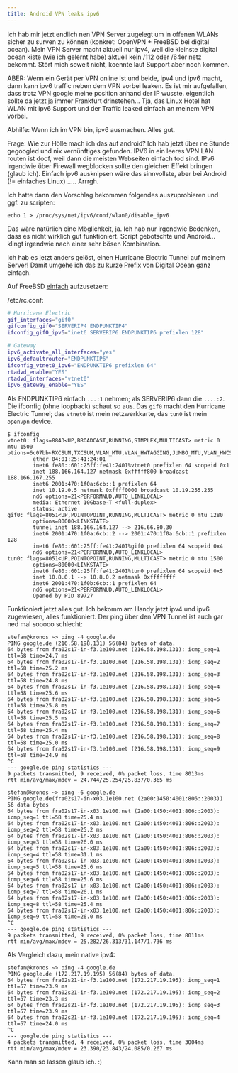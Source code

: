 ```yaml
---
title: Android VPN leaks ipv6
---
```

Ich hab mir jetzt endlich nen VPN Server zugelegt um in offenen WLANs
sicher zu surven zu können (konkret: OpenVPN + FreeBSD bei digital
ocean). Mein VPN Server macht aktuell nur ipv4, weil die kleinste
digital ocean kiste (wie ich gelernt habe) aktuell kein /112 oder /64er
netz bekommt. Stört mich soweit nicht, koennte laut Support aber noch
kommen.

ABER:
Wenn ein Gerät per VPN online ist und beide, ipv4 und ipv6 macht, dann
kann ipv6 traffic neben dem VPN vorbei leaken. Es ist mir aufgefallen,
dass trotz VPN google meine position anhand der IP wusste. eigentlich
sollte da jetzt ja immer Frankfurt drinstehen... Tja, das Linux Hotel
hat WLAN mit ipv6 Support und der Traffic leaked einfach an meinem VPN
vorbei.

Abhilfe: Wenn ich im VPN bin, ipv6 ausmachen. Alles gut.

Frage: Wie zur Hölle mach ich das auf android? Ich hab jetzt über ne
Stunde gegoogled und nix vernünftiges gefunden. IPV6 in ein leeres VPN
LAN routen ist doof, weil dann die meisten Webseiten einfach tod sind.
IPv6 irgendwie über Firewall wegblocken sollte den gleichen Effekt
bringen (glaub ich). Einfach ipv6 ausknipsen wäre das sinnvollste, aber
bei Android (!= einfaches Linux) ..... Arrrgh.

Ich hatte dann den Vorschlag bekommen folgendes auszuprobieren und ggf.
zu scripten:

	echo 1 > /proc/sys/net/ipv6/conf/wlan0/disable_ipv6

Das wäre natürlich eine Möglichkeit, ja. Ich hab nur irgendwie Bedenken,
dass es nicht wirklich gut funktioniert. Script gebotschte und Android...
klingt irgendwie nach einer sehr bösen Kombination.

Ich hab es jetzt anders gelöst, einen Hurricane Electric Tunnel auf
meinem Server! Damit umgehe ich das zu kurze Prefix von Digital Ocean
ganz einfach.

Auf FreeBSD [einfach](https://www.freebsd.org/doc/handbook/network-ipv6.html)
aufzusetzen:

/etc/rc.conf:

``` sh
# Hurricane Electric
gif_interfaces="gif0"
gifconfig_gif0="SERVERIP4 ENDPUNKTIP4"
ifconfig_gif0_ipv6="inet6 SERVERIP6 ENDPUNKTIP6 prefixlen 128"

# Gateway
ipv6_activate_all_interfaces="yes"
ipv6_defaultrouter="ENDPUNKTIP6"
ifconfig_vtnet0_ipv6="ENDPUNKTIP6 prefixlen 64"
rtadvd_enable="YES"
rtadvd_interfaces="vtnet0"
ipv6_gateway_enable="YES"
```

Als ENDPUNKTIP6 einfach `...:1` nehmen; als SERVERIP6 dann die `....:2`.
Die ifconfig (ohne loopback) schaut so aus. Das `gif0` macht den Hurricane
Electric Tunnel; das `vtnet0` ist mein netzwerkkarte, das `tun0` ist mein
`openvpn` device.

```
$ ifconfig
vtnet0: flags=8843<UP,BROADCAST,RUNNING,SIMPLEX,MULTICAST> metric 0 mtu 1500
ptions=6c07bb<RXCSUM,TXCSUM,VLAN_MTU,VLAN_HWTAGGING,JUMBO_MTU,VLAN_HWCSUM,TSO4,TSO6,LRO,VLAN_HWTSO,LINKSTATE,RXCSUM_IPV6,TXCSUM_IPV6>
        ether 04:01:25:41:24:01
        inet6 fe80::601:25ff:fe41:2401%vtnet0 prefixlen 64 scopeid 0x1
        inet 188.166.164.127 netmask 0xfffff800 broadcast 188.166.167.255
        inet6 2001:470:1f0a:6cb::1 prefixlen 64
        inet 10.19.0.5 netmask 0xffff0000 broadcast 10.19.255.255
        nd6 options=21<PERFORMNUD,AUTO_LINKLOCAL>
        media: Ethernet 10Gbase-T <full-duplex>
        status: active
gif0: flags=8051<UP,POINTOPOINT,RUNNING,MULTICAST> metric 0 mtu 1280
        options=80000<LINKSTATE>
        tunnel inet 188.166.164.127 --> 216.66.80.30
        inet6 2001:470:1f0a:6cb::2 --> 2001:470:1f0a:6cb::1 prefixlen 128
        inet6 fe80::601:25ff:fe41:2401%gif0 prefixlen 64 scopeid 0x4
        nd6 options=21<PERFORMNUD,AUTO_LINKLOCAL>
tun0: flags=8051<UP,POINTOPOINT,RUNNING,MULTICAST> metric 0 mtu 1500
        options=80000<LINKSTATE>
        inet6 fe80::601:25ff:fe41:2401%tun0 prefixlen 64 scopeid 0x5
        inet 10.8.0.1 --> 10.8.0.2 netmask 0xffffffff
        inet6 2001:470:1f0b:6cb::1 prefixlen 64
        nd6 options=21<PERFORMNUD,AUTO_LINKLOCAL>
        Opened by PID 89727
```

Funktioniert jetzt alles gut. Ich bekomm am Handy jetzt ipv4 und ipv6 zugewiesen,
alles funktioniert. Der ping über den VPN Tunnel ist auch gar ned mal sooooo schlecht:

```
stefan@kronos ~> ping -4 google.de
PING google.de (216.58.198.131) 56(84) bytes of data.
64 bytes from fra02s17-in-f3.1e100.net (216.58.198.131): icmp_seq=1 ttl=58 time=24.7 ms
64 bytes from fra02s17-in-f3.1e100.net (216.58.198.131): icmp_seq=2 ttl=58 time=25.2 ms
64 bytes from fra02s17-in-f3.1e100.net (216.58.198.131): icmp_seq=3 ttl=58 time=24.8 ms
64 bytes from fra02s17-in-f3.1e100.net (216.58.198.131): icmp_seq=4 ttl=58 time=25.6 ms
64 bytes from fra02s17-in-f3.1e100.net (216.58.198.131): icmp_seq=5 ttl=58 time=25.8 ms
64 bytes from fra02s17-in-f3.1e100.net (216.58.198.131): icmp_seq=6 ttl=58 time=25.5 ms
64 bytes from fra02s17-in-f3.1e100.net (216.58.198.131): icmp_seq=7 ttl=58 time=25.4 ms
64 bytes from fra02s17-in-f3.1e100.net (216.58.198.131): icmp_seq=8 ttl=58 time=25.0 ms
64 bytes from fra02s17-in-f3.1e100.net (216.58.198.131): icmp_seq=9 ttl=58 time=24.9 ms
^C
--- google.de ping statistics ---
9 packets transmitted, 9 received, 0% packet loss, time 8013ms
rtt min/avg/max/mdev = 24.744/25.254/25.837/0.365 ms
```

```
stefan@kronos ~> ping -6 google.de
PING google.de(fra02s17-in-x03.1e100.net (2a00:1450:4001:806::2003)) 56 data bytes
64 bytes from fra02s17-in-x03.1e100.net (2a00:1450:4001:806::2003): icmp_seq=1 ttl=58 time=25.4 ms
64 bytes from fra02s17-in-x03.1e100.net (2a00:1450:4001:806::2003): icmp_seq=2 ttl=58 time=25.2 ms
64 bytes from fra02s17-in-x03.1e100.net (2a00:1450:4001:806::2003): icmp_seq=3 ttl=58 time=26.0 ms
64 bytes from fra02s17-in-x03.1e100.net (2a00:1450:4001:806::2003): icmp_seq=4 ttl=58 time=31.1 ms
64 bytes from fra02s17-in-x03.1e100.net (2a00:1450:4001:806::2003): icmp_seq=5 ttl=58 time=25.6 ms
64 bytes from fra02s17-in-x03.1e100.net (2a00:1450:4001:806::2003): icmp_seq=6 ttl=58 time=25.6 ms
64 bytes from fra02s17-in-x03.1e100.net (2a00:1450:4001:806::2003): icmp_seq=7 ttl=58 time=26.1 ms
64 bytes from fra02s17-in-x03.1e100.net (2a00:1450:4001:806::2003): icmp_seq=8 ttl=58 time=25.4 ms
64 bytes from fra02s17-in-x03.1e100.net (2a00:1450:4001:806::2003): icmp_seq=9 ttl=58 time=26.0 ms
^C
--- google.de ping statistics ---
9 packets transmitted, 9 received, 0% packet loss, time 8011ms
rtt min/avg/max/mdev = 25.282/26.313/31.147/1.736 ms
```

Als Vergleich dazu, mein native ipv4:

```
stefan@kronos ~> ping -4 google.de
PING google.de (172.217.19.195) 56(84) bytes of data.
64 bytes from fra02s21-in-f3.1e100.net (172.217.19.195): icmp_seq=1 ttl=57 time=23.9 ms
64 bytes from fra02s21-in-f3.1e100.net (172.217.19.195): icmp_seq=2 ttl=57 time=23.3 ms
64 bytes from fra02s21-in-f3.1e100.net (172.217.19.195): icmp_seq=3 ttl=57 time=23.9 ms
64 bytes from fra02s21-in-f3.1e100.net (172.217.19.195): icmp_seq=4 ttl=57 time=24.0 ms
^C
--- google.de ping statistics ---
4 packets transmitted, 4 received, 0% packet loss, time 3004ms
rtt min/avg/max/mdev = 23.390/23.843/24.085/0.267 ms
```

Kann man so lassen glaub ich. :)
